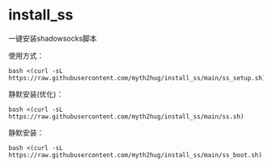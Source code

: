 # install_ss
一键安装shadowsocks脚本

使用方式：
```shell
bash <(curl -sL https://raw.githubusercontent.com/myth2hug/install_ss/main/ss_setup.sh)
```

静默安装(优化)：
```shell
bash <(curl -sL https://raw.githubusercontent.com/myth2hug/install_ss/main/ss.sh)
```


静默安装：
```shell
bash <(curl -sL https://raw.githubusercontent.com/myth2hug/install_ss/main/ss_boot.sh)
```
